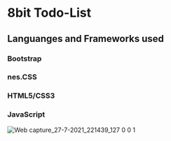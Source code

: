 # 8bit Todo-List
## Languanges and Frameworks used
### Bootstrap
### nes.CSS
### HTML5/CSS3
### JavaScript
![Web capture_27-7-2021_221439_127 0 0 1](https://user-images.githubusercontent.com/84711212/127174779-9ee8bbd7-b19e-4038-b877-332053f2a9d9.jpeg)
